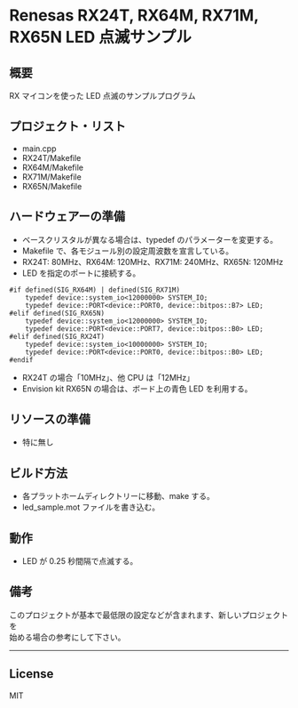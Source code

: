 Renesas RX24T, RX64M, RX71M, RX65N LED 点滅サンプル
=========

## 概要
RX マイコンを使った LED 点滅のサンプルプログラム
   
## プロジェクト・リスト
 - main.cpp
 - RX24T/Makefile
 - RX64M/Makefile
 - RX71M/Makefile
 - RX65N/Makefile
   
## ハードウェアーの準備
 - ベースクリスタルが異なる場合は、typedef のパラメーターを変更する。
 - Makefile で、各モジュール別の設定周波数を宣言している。
 - RX24T: 80MHz、RX64M: 120MHz、RX71M: 240MHz、RX65N: 120MHz
 - LED を指定のポートに接続する。
```
#if defined(SIG_RX64M) | defined(SIG_RX71M)
	typedef device::system_io<12000000> SYSTEM_IO;
	typedef device::PORT<device::PORT0, device::bitpos::B7> LED;
#elif defined(SIG_RX65N)
	typedef device::system_io<12000000> SYSTEM_IO;
	typedef device::PORT<device::PORT7, device::bitpos::B0> LED;
#elif defined(SIG_RX24T)
	typedef device::system_io<10000000> SYSTEM_IO;
	typedef device::PORT<device::PORT0, device::bitpos::B0> LED;
#endif
```
 - RX24T の場合「10MHz」、他 CPU は「12MHz」
 - Envision kit RX65N の場合は、ボード上の青色 LED を利用する。
   
## リソースの準備
 - 特に無し
   
## ビルド方法
 - 各プラットホームディレクトリーに移動、make する。
 - led_sample.mot ファイルを書き込む。
   
## 動作
 - LED が 0.25 秒間隔で点滅する。
    
## 備考
このプロジェクトが基本で最低限の設定などが含まれます、新しいプロジェクトを   
始める場合の参考にして下さい。   
   
-----
   
License
----

MIT
